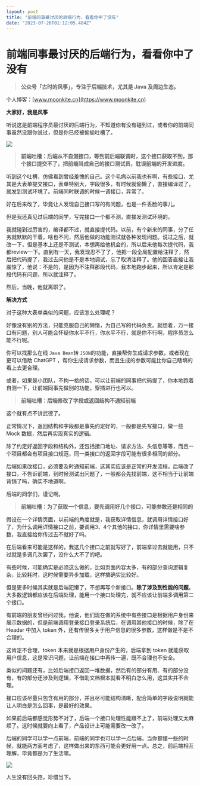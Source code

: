 ```yaml
---
layout: post
title: "前端同事最讨厌的后端行为，看看你中了没有"
date: "2023-07-26T01:12:05.484Z"
---
```

前端同事最讨厌的后端行为，看看你中了没有
====================

> **公众号「古时的风筝」，专注于后端技术，尤其是 Java 及周边生态。**

个人博客：[www.moonkite.cn](https://www.moonkite.cn)

**大家好，我是风筝**

听说这是前端程序员最讨厌的后端行为，不知道你有没有碰到过，或者你的前端同事虽然没跟你说过，但是你已经被偷偷吐槽了。

![](https://hexo.moonkite.cn/blog/image-20230703165036420.png)

> **前端吐槽：后端从不自测接口，等到前后端联调时，这个接口获取不到，那个接口提交不了，把前端当成自己的接口测试员，耽误前端的开发进度。**

听到这个吐槽，仿佛看到曾经羞愧的自己。这个毛病以前我也有啊，有些接口，尤其是大表单提交接口，表单特别大，字段很多，有时候就偷懒了，直接编译过了，就发到测试环境了。前端同时联调的时候一调接口，异常了。

好在后来改了，毕竟让人发现自己接口写的有问题，也是一件丢脸的事儿。

但是我还真见过后端的同学，写完接口一个都不测，直接发测试环境的。

我就碰到过厉害的，编译都不过，就直接提代码。以前，有个新来的同事，分了任务就默默的干着，啥也不问，然后他做的功能测试就各种发现问题。说过之后，就改一下，但是基本上还是不测试，本想再给他机会的，所以后来他每次提代码，我都review一下。直到有一天，我发现忍不了了，他把一段全局配置给注释了，然后把代码提了，我过去问他是不是本地调试，忘了取消注释了。他的回答直接让我震惊了，他说：不是的，是因为不注释那段代码，我本地跑步起来，所以肯定是那段代码有问题，所以就注释了。

然后，当晚，他就离职了。

**解决方式**

对于这种大表单类似的问题，应该怎么处理呢？

好像没有别的方法，只能克服自己的懒惰，为自己写的代码负责。就想着，万一接口有问题，别人可能会怀疑你水平不行，你水平不行，就是你不行啊，程序员怎么能不行呢。

你可以找那么在线 `Java Bean`转 `JSON`的功能，直接帮你生成请求参数，或者现在更可以借助 ChatGPT ，帮你生成请求参数，而且生成的参数可能比你自己瞎填的看上去更合理。

或者，如果是小团队，不拘一格的话，可以让前端的同事把代码提了，你本地跑着自测一下，让前端同事先做别的功能，穿插进行也可以。

> **前端吐槽：后端修改了字段或返回结构不通知前端**

这个就有点不讲武德了。

正常情况下，返回结构和字段都是事先约定好的，一般都是先写接口，做一些 Mock 数据，然后再实现真实的逻辑。

除了约定好返回字段和结构外，还包括接口地址、请求方法、头信息等等，而且一个项目都会有项目接口规范，同一类接口的返回字段可能有很多相同的部分。

后端如果改接口，必须要及时通知前端，这其实应该是正常的开发流程。后端改了接口，不告诉前端，到时候测试出问题了，一般都会先找前端，这不相当于让前端背锅了吗，确实不地道啊。

后端的同学们，谨记啊。

> **前端吐槽：为了获取一个信息，要先调用好几个接口，可能参数还是相同的**

假设在一个详情页面，以前端的角度就是，我获取详情信息，就调用详情接口好了，为什么调用详情接口之前，要调用3、4个其他的接口，你详情里需要啥参数，我直接给你传过去不就好了吗。

在后端看来可能是这样的，我这几个接口之前就写好了，前端拿过去就能用，只不过就是多调几次罢了，没什么大不了的吧。

有些时候，可能确实是必须这么做的，比如页面内容太多，有的部分查询逻辑复杂，比较耗时，这时候需要异步加载，这样搞确实比较好。

但是更多时候其实就是后端犯懒了，不想再写个新接口。**除了涉及到性能的问题**，大多数逻辑都应该在后端处理，能用一个接口处理完，就不应该让前端多调用第二个接口。

有前端的朋友曾经问过我，他说，他们现在做的系统中有些接口是根据用户身份来展示数据的，但是前端调用登录接口登录系统后，在调用其他接口的时候，除了在 Header 中加入 token 外，还有传很多关于用户信息的很多参数，这样做是不是不合理的。

这肯定不合理，token 本来就是根据用户身份产生的，后端拿到 token 就能获取用户信息，这是常识问题，让前端在接口中再传一遍，既不合理也不安全。

类似的问题还有，比如后端接口返回一堆数据，然后有的部分有用、有的部分没有，有的部分还涉及到逻辑，不借助文档根本就看不明白怎么用，这其实并不合理。

接口应该尽量只包含有用的部分，并且尽可能结构清晰，配合简单的字段说明就能让人明白是怎么回事，是最好的效果。

如果前后端都感觉形势不对了，后端一个接口处理性能跟不上了，前端处理又太麻烦了。这时候就要向上看了，产品设计上可能需要改一改了。

后端的同学可以学一点前端，前端的同学也可以学一点后端，当你都懂一些的时候，就能两方面考虑了，这样做出来的东西可能会更好用一点。总之，前后端相互理解，毕竟都是为了生活嘛。

![](https://img2023.cnblogs.com/blog/273364/202307/273364-20230726083817916-1774523265.png)

人生没有回头路，珍惜当下。